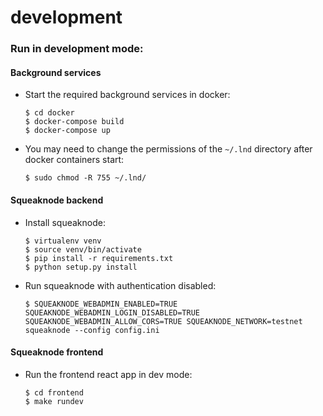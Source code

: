# development

### Run in development mode:

#### Background services

- Start the required background services in docker:
	```
	$ cd docker
	$ docker-compose build
	$ docker-compose up
	```
- You may need to change the permissions of the `~/.lnd` directory after docker containers start:
	```
	$ sudo chmod -R 755 ~/.lnd/
	```

#### Squeaknode backend

- Install squeaknode:
	```
	$ virtualenv venv
	$ source venv/bin/activate
	$ pip install -r requirements.txt
	$ python setup.py install
	```
- Run squeaknode with authentication disabled:
	```
	$ SQUEAKNODE_WEBADMIN_ENABLED=TRUE SQUEAKNODE_WEBADMIN_LOGIN_DISABLED=TRUE SQUEAKNODE_WEBADMIN_ALLOW_CORS=TRUE SQUEAKNODE_NETWORK=testnet squeaknode --config config.ini
	```

#### Squeaknode frontend

- Run the frontend react app in dev mode:
	```
	$ cd frontend
	$ make rundev
	```
